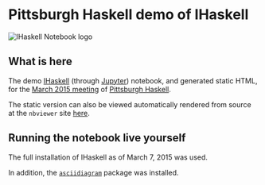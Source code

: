 # Pittsburgh Haskell demo of IHaskell

![IHaskell Notebook logo](https://camo.githubusercontent.com/7693c3a15b2962afd24546cd2a8c7ff299006412/68747470733a2f2f7261772e6769746875622e636f6d2f67696269616e736b792f494861736b656c6c2f6d61737465722f696d616765732f696861736b656c6c2d6c6f676f2e706e67)

## What is here

The demo [IHaskell](https://github.com/gibiansky/IHaskell) (through [Jupyter](http://jupyter.org/)) notebook, and generated static HTML, for the [March 2015 meeting](http://www.meetup.com/Pittsburgh-Code-Supply/events/220880859/) of [Pittsburgh Haskell](http://PittsburghHaskell.org/).

The static version can also be viewed automatically rendered from source at the `nbviewer` site [here](http://nbviewer.ipython.org/github/pittsburgh-haskell/ihaskell-demo/blob/master/PittsburghHaskellDemo.ipynb).

## Running the notebook live yourself

The full installation of IHaskell as of March 7, 2015 was used.

In addition, the [`asciidiagram`](https://hackage.haskell.org/package/asciidiagram) package was installed.
